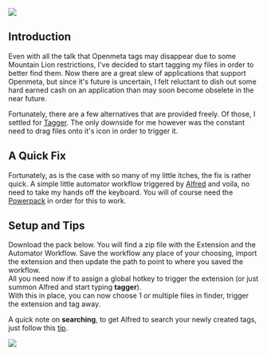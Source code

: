 ![][cl]

## Introduction
Even with all the talk that Openmeta tags may disappear due to some Mountain Lion restrictions, I've decided to start tagging my files in order to better find them. Now there are a great slew of applications that support Openmeta, but since it's future is uncertain, I felt reluctant to dish out some hard earned cash on an application than may soon become obselete in the near future.

Fortunately, there are a few alternatives that are provided freely. Of those, I settled for [Tagger][bit]. The only downside for me however was the constant need to drag files onto it's icon in order to trigger it.

## A Quick Fix
Fortunately, as is the case with so many of my little itches, the fix is rather quick. A simple little automator workflow triggered by [Alfred][bit 2] and voila, no need to take my hands off the keyboard. You will of course need the [Powerpack][bit 3] in order for this to work.

## Setup and Tips
Download the pack below. You will find a zip file with the Extension and the Automator Workflow. Save the workflow any place of your choosing, import the extension and then update the path to point to where you saved the workflow.  
All you need now if to assign a global hotkey to trigger the extension (or just summon Alfred and start typing **tagger**).  
With this in place, you can now choose 1 or multiple files in finder, trigger the extension and tag away.

A quick note on **searching**, to get Alfred to search your newly created tags, just follow this [tip][bit 4]. 


[![][cl 2]][github]

[bit]: http://bit.ly/Rx8LiI
[bit 2]: http://bit.ly/QtRq8w
[bit 3]: http://bit.ly/S3rqgY
[bit 4]: http://bit.ly/S3tHsp
[cl]: http://cl.ly/JLjo/Alfred-Tagger.png
[cl 2]: http://f.cl.ly/items/2x0A1T1c0N3b1H3H3T0a/Alfed-Extension-Download.png
[github]: http://bit.ly/OCRYWW